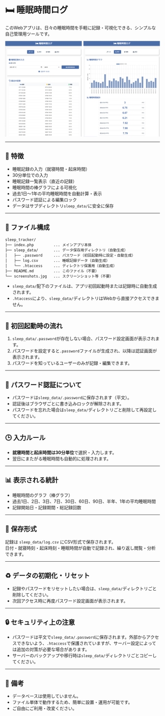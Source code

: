 # 🛏️ 睡眠時間ログ

このWebアプリは、日々の睡眠時間を手軽に記録・可視化できる、シンプルな自己管理用ツールです。

![screenshot](./screenshots.jpg)

---

## 🔧 特徴

- 睡眠記録の入力（就寝時間・起床時間）
- 30分単位での入力
- 睡眠記録一覧表示（直近の記録）
- 睡眠時間の棒グラフによる可視化
- 過去1日〜1年の平均睡眠時間を自動計算・表示
- パスワード認証による編集ロック
- データはサブディレクトリ`sleep_data/`に安全に保存

---

## 📄 ファイル構成

```
sleep_tracker/
├── index.php         ... メインアプリ本体
├── sleep_data/       ... データ保存用ディレクトリ（自動生成）
│   ├── .password     ... パスワード（初回起動時に設定・自動生成）
│   ├── log.csv       ... 睡眠記録データ（自動生成）
│   └── .htaccess     ... ディレクトリ保護用（自動生成）
├── README.md         ... このファイル（不要）
└── screenshots.jpg   ... スクリーンショット等（不要）
```

- `sleep_data/`配下のファイルは、アプリ初回起動時または記録時に自動生成されます。
- `.htaccess`により、`sleep_data/`ディレクトリはWebから直接アクセスできません。

---

## 🚀 初回起動時の流れ

1. `sleep_data/.password`が存在しない場合、パスワード設定画面が表示されます。
2. パスワードを設定すると`.password`ファイルが生成され、以降は認証画面が表示されます。
3. パスワードを知っているユーザーのみが記録・編集できます。

---

## 🔑 パスワード認証について

- パスワードは`sleep_data/.password`に保存されます（平文）。
- 認証後はブラウザごとに書き込みロックが解除されます。
- パスワードを忘れた場合は`sleep_data/`ディレクトリごと削除して再設定してください。

---

## 🕒 入力ルール

- **就寝時間と起床時間は30分単位**で選択・入力します。
- 翌日にまたがる睡眠時間も自動的に処理されます。

---

## 📊 表示される統計

- 睡眠時間のグラフ（棒グラフ）
- 過去1日、2日、3日、7日、30日、60日、90日、半年、1年の平均睡眠時間
- 記録開始日・記録期間・総記録回数

---

## 📁 保存形式

記録は `sleep_data/log.csv` にCSV形式で保存されます。  
日付・就寝時刻・起床時刻・睡眠時間が自動で記録され、繰り返し閲覧・分析できます。

---

## ♻️ データの初期化・リセット

- 記録やパスワードをリセットしたい場合は、`sleep_data/`ディレクトリごと削除してください。
- 次回アクセス時に再度パスワード設定画面が表示されます。

---

## 🔒 セキュリティ上の注意

- パスワードは平文で`sleep_data/.password`に保存されます。外部からアクセスできないよう、`.htaccess`で保護されていますが、サーバー設定によっては追加の対策が必要な場合があります。
- サーバーのバックアップや移行時は`sleep_data/`ディレクトリごとコピーしてください。

---

## 📝 備考

- データベースは使用していません。
- ファイル単体で動作するため、簡単に設置・運用が可能です。
- ご自由にご利用・改変ください。
